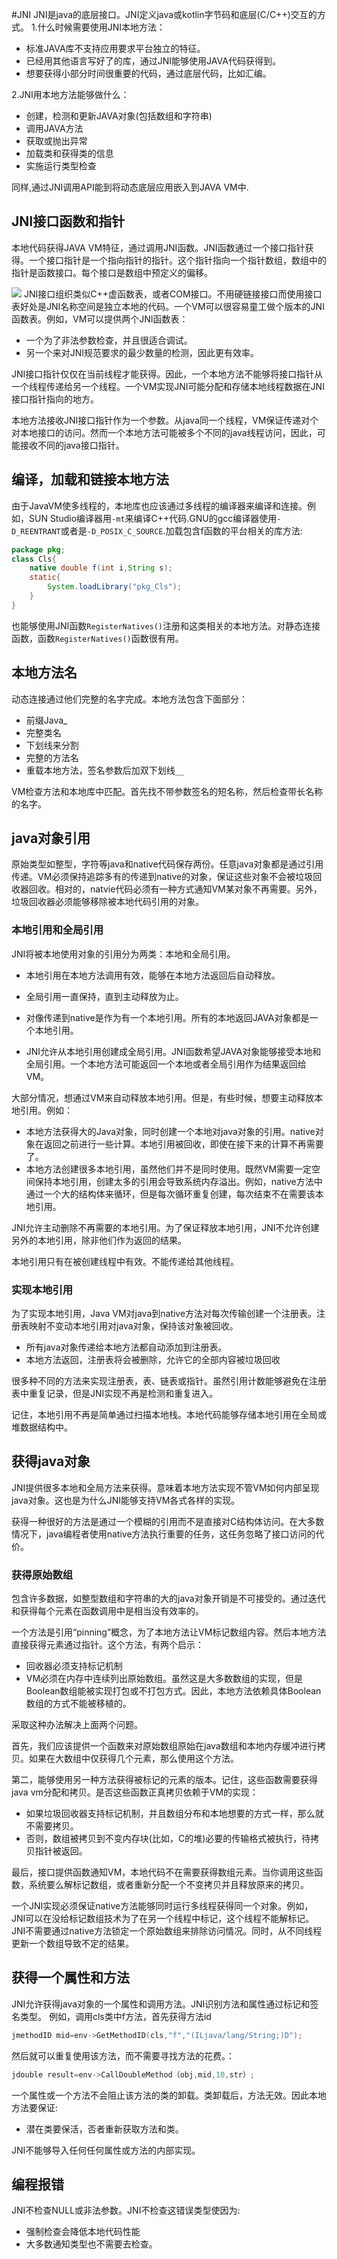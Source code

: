 #JNI
JNI是java的底层接口。JNI定义java或kotlin字节码和底层(C/C++)交互的方式。
1.什么时候需要使用JNI本地方法：

* 标准JAVA库不支持应用要求平台独立的特征。
* 已经用其他语言写好了的库，通过JNI能够使用JAVA代码获得到。
* 想要获得小部分时间很重要的代码，通过底层代码，比如汇编。

2.JNI用本地方法能够做什么：

* 创建，检测和更新JAVA对象(包括数组和字符串)
* 调用JAVA方法
* 获取或抛出异常
* 加载类和获得类的信息
* 实施运行类型检查

同样,通过JNI调用API能到将动态底层应用嵌入到JAVA VM中.

## JNI接口函数和指针
本地代码获得JAVA VM特征，通过调用JNI函数。JNI函数通过一个接口指针获得。一个接口指针是一个指向指针的指针。这个指针指向一个指针数组，数组中的指针是函数接口。每个接口是数组中预定义的偏移。

<image src="image/01-01.png"/>
JNI接口组织类似C++虚函数表，或者COM接口。不用硬链接接口而使用接口表好处是JNI名称空间是独立本地的代码。一个VM可以很容易童工做个版本的JNI函数表。例如，VM可以提供两个JNI函数表：

* 一个为了非法参数检查，并且很适合调试。
* 另一个来对JNI规范要求的最少数量的检测，因此更有效率。

JNI接口指针仅仅在当前线程才能获得。因此，一个本地方法不能够将接口指针从一个线程传递给另一个线程。一个VM实现JNI可能分配和存储本地线程数据在JNI接口指针指向的地方。

本地方法接收JNI接口指针作为一个参数。从java同一个线程，VM保证传递对个对本地接口的访问。然而一个本地方法可能被多个不同的java线程访问，因此，可能接收不同的java接口指针。

## 编译，加载和链接本地方法
由于JavaVM使多线程的，本地库也应该通过多线程的编译器来编译和连接。例如，SUN Studio编译器用`-mt`来编译C++代码.GNU的gcc编译器使用`-D_REENTRANT`或者是`-D_POSIX_C_SOURCE`.加载包含f函数的平台相关的库方法:

```java
package pkg;
class Cls{
	native double f(int i,String s);
	static{
		System.loadLibrary("pkg_Cls");
	}
}
```

也能够使用JNI函数`RegisterNatives()`注册和这类相关的本地方法。对静态连接函数，函数`RegisterNatives()`函数很有用。

## 本地方法名

动态连接通过他们完整的名字完成。本地方法包含下面部分：

* 前缀Java_
* 完整类名
* 下划线来分割
* 完整的方法名
* 重载本地方法，签名参数后加双下划线`__`

VM检查方法和本地库中匹配。首先找不带参数签名的短名称，然后检查带长名称的名字。

## java对象引用
原始类型如整型，字符等java和native代码保存两份。任意java对象都是通过引用传递。VM必须保持追踪多有的传递到native的对象，保证这些对象不会被垃圾回收器回收。相对的，natvie代码必须有一种方式通知VM某对象不再需要。另外，垃圾回收器必须能够移除被本地代码引用的对象。

### 本地引用和全局引用
JNI将被本地使用对象的引用分为两类：本地和全局引用。

* 本地引用在本地方法调用有效，能够在本地方法返回后自动释放。
* 全局引用一直保持，直到主动释放为止。

* 对像传递到native是作为有一个本地引用。所有的本地返回JAVA对象都是一个本地引用。
* JNI允许从本地引用创建成全局引用。JNI函数希望JAVA对象能够接受本地和全局引用。一个本地方法可能返回一个本地或者全局引用作为结果返回给VM。

大部分情况，想通过VM来自动释放本地引用。但是，有些时候，想要主动释放本地引用。例如：

* 本地方法获得大的Java对象，同时创建一个本地对java对象的引用。native对象在返回之前进行一些计算。本地引用被回收，即使在接下来的计算不再需要了。
* 本地方法创建很多本地引用，虽然他们并不是同时使用。既然VM需要一定空间保持本地引用，创建太多的引用会导致系统内存溢出。例如，native方法中通过一个大的结构体来循环，但是每次循环重复创建，每次结束不在需要该本地引用。

JNI允许主动删除不再需要的本地引用。为了保证释放本地引用，JNI不允许创建另外的本地引用，除非他们作为返回的结果。

本地引用只有在被创建线程中有效。不能传递给其他线程。

### 实现本地引用
为了实现本地引用，Java VM对java到native方法对每次传输创建一个注册表。注册表映射不变动本地引用对java对象，保持该对象被回收。

* 所有java对象传递给本地方法都自动添加到注册表。
* 本地方法返回，注册表将会被删除，允许它的全部内容被垃圾回收

很多种不同的方法来实现注册表，表、链表或指针。虽然引用计数能够避免在注册表中重复记录，但是JNI实现不再是检测和重复进入。

记住，本地引用不再是简单通过扫描本地栈。本地代码能够存储本地引用在全局或堆数据结构中。

## 获得java对象
JNI提供很多本地和全局方法来获得。意味着本地方法实现不管VM如何内部呈现java对象。这也是为什么JNI能够支持VM各式各样的实现。

获得一种很好的方法是通过一个模糊的引用而不是直接对C结构体访问。在大多数情况下，java编程者使用native方法执行重要的任务，这任务忽略了接口访问的代价。

### 获得原始数组
包含许多数据，如整型数组和字符串的大的java对象开销是不可接受的。通过迭代和获得每个元素在函数调用中是相当没有效率的。

一个方法是引用“pinning”概念，为了本地方法让VM标记数组内容。然后本地方法直接获得元素通过指针。这个方法，有两个启示：

* 回收器必须支持标记机制
* VM必须在内存中连续列出原始数组。虽然这是大多数数组的实现，但是Boolean数组能被实现打包或不打包方式。因此，本地方法依赖具体Boolean数组的方式不能被移植的。

采取这种办法解决上面两个问题。

首先，我们应该提供一个函数来对原始数组原始在java数组和本地内存缓冲进行拷贝。如果在大数组中仅获得几个元素，那么使用这个方法。

第二，能够使用另一种方法获得被标记的元素的版本。记住，这些函数需要获得java vm分配和拷贝。是否这些函数正真拷贝依赖于VM的实现：

* 如果垃圾回收器支持标记机制，并且数组分布和本地想要的方式一样，那么就不需要拷贝。
* 否则，数组被拷贝到不变内存块(比如，C的堆)必要的传输格式被执行，待拷贝指针被返回。

最后，接口提供函数通知VM，本地代码不在需要获得数组元素。当你调用这些函数，系统要么解标记数组，或者重新分配一个不变拷贝并且释放原来的拷贝。

一个JNI实现必须保证native方法能够同时运行多线程获得同一个对象。例如，JNI可以在没给标记数组技术为了在另一个线程中标记，这个线程不能解标记。JNI不需要通过native方法锁定一个原始数组来排除访问情况。同时，从不同线程更新一个数组导致不定的结果。

## 获得一个属性和方法

JNI允许获得java对象的一个属性和调用方法。JNI识别方法和属性通过标记和签名类型。
例如，调用cls类中f方法，首先获得方法id

```cpp
jmethodID mid=env->GetMethodID(cls,"f","(ILjava/lang/String;)D");
```
然后就可以重复使用该方法，而不需要寻找方法的花费。：

```cpp
jdouble result=env->CallDoubleMethod（obj,mid,10,str）;
```

一个属性或一个方法不会阻止该方法的类的卸载。类卸载后，方法无效。因此本地方法要保证:

* 潜在类要保活，否者重新获取方法和类。

JNI不能够导入任何任何属性或方法的内部实现。

## 编程报错

JNI不检查NULL或非法参数。JNI不检查这错误类型使因为:

* 强制检查会降低本地代码性能
* 大多数通知类型也不需要去检查。


